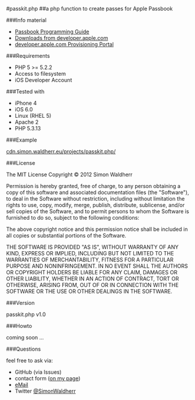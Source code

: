 #passkit.php
##a php function to create passes for Apple Passbook

###Info material

* [Passbook Programming Guide](https://developer.apple.com/library/prerelease/ios/#documentation/UserExperience/Conceptual/PassKit_PG/)
* [Downloads from developer.apple.com](https://developer.apple.com/downloads/index.action?name=Passbook)
* [developer.apple.com Provisioning Portal](https://developer.apple.com/ios/manage/passtypeids/ios/manage)

###Requirements

* PHP 5 >= 5.2.2
* Access to filesystem
* iOS Developer Account

###Tested with

* iPhone 4
* iOS 6.0
* Linux (RHEL 5)
* Apache 2
* PHP 5.3.13

###Example

[cdn.simon.waldherr.eu/projects/passkit.php/](http://cdn.simon.waldherr.eu/projects/passkit.php/)

###License

The MIT License
Copyright © 2012 Simon Waldherr

Permission is hereby granted, free of charge, to any person obtaining a copy of this software and associated documentation files (the "Software"), to deal in the Software without restriction, including without limitation the rights to use, copy, modify, merge, publish, distribute, sublicense, and/or sell copies of the Software, and to permit persons to whom the Software is furnished to do so, subject to the following conditions:

The above copyright notice and this permission notice shall be included in all copies or substantial portions of the Software.

THE SOFTWARE IS PROVIDED "AS IS", WITHOUT WARRANTY OF ANY KIND, EXPRESS OR IMPLIED, INCLUDING BUT NOT LIMITED TO THE WARRANTIES OF MERCHANTABILITY, FITNESS FOR A PARTICULAR PURPOSE AND NONINFRINGEMENT. IN NO EVENT SHALL THE AUTHORS OR COPYRIGHT HOLDERS BE LIABLE FOR ANY CLAIM, DAMAGES OR OTHER LIABILITY, WHETHER IN AN ACTION OF CONTRACT, TORT OR OTHERWISE, ARISING FROM, OUT OF OR IN CONNECTION WITH THE SOFTWARE OR THE USE OR OTHER DEALINGS IN THE SOFTWARE.

###Version

passkit.php v1.0

###Howto

coming soon ...

###Questions

feel free to ask via:

* GitHub (via Issues)
* contact form ([on my page](http://simon.waldherr.eu/))
* [eMail](mailto:contact@simonwaldherr.de)
* Twitter [@SimonWaldherr](http://twitter.com/simonwaldherr)
